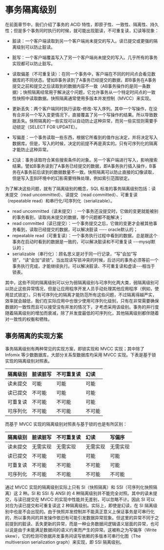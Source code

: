 # 事务隔离级别

在前面章节中，我们介绍了事务的 ACID 特性，即原子性、一致性、隔离性、持久性；但是多个事务同时执行的时候，就可能出现脏读，不可重复读，幻读等现象：

- 脏读：一个客户端读取到另一个客户端尚未提交的写入。读已提交或更强的隔离级别可以防止脏读。

- 脏写：一个客户端覆盖写入了另一个客户端尚未提交的写入。几乎所有的事务实现都可以防止脏写。

- 读取偏差（不可重复读）：在同一个事务中，客户端在不同的时间点会看见数据库的不同状态。譬如B事务读到了A事务已经提交的数据，即B事务在A事务提交之前和提交之后读取到的数据内容不一致（AB事务操作的是同一条数据）；快照隔离经常用于解决这个问题，它允许事务从一个特定时间点的一致性快照中读取数据。快照隔离通常使用多版本并发控制（MVCC）来实现。

- 更新丢失：两个客户端同时执行读取-修改-写入序列。其中一个写操作，在没有合并另一个写入变更情况下，直接覆盖了另一个写操作的结果。所以导致数据丢失。快照隔离的一些实现可以自动防止这种异常，而另一些实现则需要手动锁定（SELECT FOR UPDATE）。

- 写偏差：一个事务读取一些东西，根据它所看到的值作出决定，并将决定写入数据库。但是，写入的时候，决定的前提不再是真实的。只有可序列化的隔离才能防止这种异常。

- 幻读：事务读取符合某些搜索条件的对象。另一个客户端进行写入，影响搜索结果。譬如B事务读到了A事务已经提交的数据，即A事务执行插入操作，B事务在A事务前后读到的数据数量不一致。快照隔离可以防止直接的幻像读取，但是写入歪斜环境中的幻影需要特殊处理，例如索引范围锁定。

为了解决这些问题，就有了隔离级别的概念，SQL 标准的事务隔离级别包括：读未提交（read uncommitted）、读提交（read committed）、可重复读（repeatable read）和串行化/可序列化（serializable）。

- read uncommitted（读未提交）: 一个事务还没提交时，它做的变更就能被别的事务看到，读取尚未提交的数据，哪个问题都不能解决；
- read committed（读已提交）：一个事务提交之后，它做的变更才会被其他事务看到，读取已经提交的数据，可以解决脏读 ---- oracle默认的；
- repeatable read（可重复读）：一个事务执行过程中看到的数据，总是跟这个事务在启动时看到的数据是一致的，可以解决脏读和不可重复读 ---mysql默认的；
- serializable（串行化）：顾名思义是对于同一行记录，“写”会加“写锁”，“读”会加“读锁”。当出现读写锁冲突的时候，后访问的事务必须等前一个事务执行完成，才能继续执行。可以解决脏读、不可重复读和虚读---相当于锁表。

其中，这些不同的隔离级别可以分为弱隔离级别与可序列化两大类，弱隔离级别可以防止这些异常情况，但是让应用程序开发人员手动处理其他应用程序（例如，使用显式锁定）。只有可序列化的隔离才能防范所有这些问题，不过隔离得越严实，效率就会越低，我们在实际应用中也很少使用可序列化级别，只有在非常需要确保数据的一致性而且可以接受没有并发的情况下，才考虑采用该级别。事务的并行度随着隔离级别的增加而衰减，除了并发度最低的可序列化，其他隔离级别都伴随着对一致性的权衡和牺牲。

## 事务隔离的实现方案

事务隔离级别有两种常见的实现方案，即锁实现和 MVCC 实现；其中除了 Infomix 等少数数据库，大部分关系型数据库均采用 MVCC 实现。下表是基于锁实现的隔离级别对照表。

| 隔离级别 | 脏读脏写 | 不可重复读 | 幻读   |
| :------- | :------- | :--------- | :----- |
| 读未提交 | 可能     | 可能       | 可能   |
| 读已提交 | 不可能   | 可能       | 可能   |
| 可重复读 | 不可能   | 不可能     | 可能   |
| 可序列化 | 不可能   | 不可能     | 不可能 |

而基于 MVCC 实现的隔离级别对照表与基于锁的也是有所区别：

| 隔离级别 | 脏读脏写 | 不可重复读 | 幻读     | 写偏序   |
| :------- | :------- | :--------- | :------- | :------- |
| 读未提交 | 无需实现 | 无需实现   | 无需实现 | 无需实现 |
| 读已提交 | 不可能   | 可能       | 可能     | 可能     |
| 可重复读 | 不可能   | 不可能     | 不可能   | 可能     |
| 可序列化 | 不可能   | 不可能     | 不可能   | 不可能   |

通过 MVCC 实现的隔离级别实际上只有 SI（快照隔离）和 SSI（可序列化快照隔离）这 2 种。SI 和 SSI 与 ANSI 的 4 种隔离级别并不能完全对照。其中的读未提交，与读已提交在 MVCC 的实现中性能并无差别，可以忽略不计。因此 SI 可以对应为读已提交和可重复读这 2 种隔离级别。实际上，即使是幻读，在 SI 隔离级别中也是不会出现的。由于快照并发控制并不能真正意义上保证事务是可串行化的，所以事务间的并发操作依旧有可能引发数据异常现象。但这里的异常不同于之前提到的脏读、丢失更新的异常，而是一种业务数据间逻辑语义层面的异常，也可以说是由于未能满足数据间的语义约束而产生的异常。这被称之为写偏序（Write skew），它的检测可依据并发事务间读写依赖的多版本可串行化图（The multiversion serialization graph）来实现，即 SSI 隔离级别。
